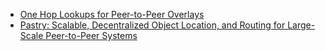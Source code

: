 - [One Hop Lookups for Peer-to-Peer Overlays](http://www.well.ox.ac.uk/~anjali/onehop.pdf)
- [Pastry: Scalable, Decentralized Object Location, and
Routing for Large-Scale Peer-to-Peer Systems](https://link.springer.com/content/pdf/10.1007%2F3-540-45518-3_18.pdf)
